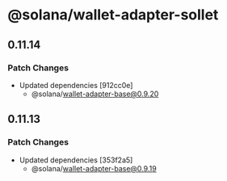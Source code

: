 # @solana/wallet-adapter-sollet

## 0.11.14

### Patch Changes

-   Updated dependencies [912cc0e]
    -   @solana/wallet-adapter-base@0.9.20

## 0.11.13

### Patch Changes

-   Updated dependencies [353f2a5]
    -   @solana/wallet-adapter-base@0.9.19
